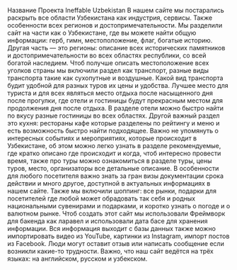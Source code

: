Название Проекта 
Ineffable Uzbekistan 
В нашем сайте мы постарались раскрыть все области Узбекистана как индустрия, сервисы. Также особенности всех регионов и достопримечательности. Мы разделили сайт на части как о Узбекистане, где вы можете найти общую информации: герб, гимн, местоположение, флаг, богатые историю. Другая часть — это регионы: описание всех исторических памятников и достопримечательности во всех областях республики, со всей богатой наследием.  Чтоб получше описать местоположение всех уголков страны мы включили раздел как транспорт, разные виды транспорта такие как сухопутные и воздушные. Какой вид транспорта будит удобной для разных туров их цены и удобства. Лучшее место для туриста и для всех являться место отдыха после насыщенного дня после прогулки, где отели и гостиницы будут прекрасным местом для продолжения дня после отдыха. В разделе отели можно быстро найти по вкусу разные гостиницы во всех областях. Другой важный раздел это кухня: рестораны кафе которые разделены по рейтингу и меню и есть возможность быстро найти подходящее. Важно не упомянуть о интересных событиях и мероприятиях, которые происходит в Узбекистане, об этом можно легко узнать в разделе рекомендуемые, где кратко описано где происходит и когда, чтоб интересно провести время, также про туры можно ознакомиться в разделе туры, цены туров, место, организаторы все детальные описание. В особенности для любого посетителя важно знать за гран визы документации срока действии и много другое, доступной в актуальных информациях в нашем сайте. Также мы включили шоппинг: все рынки, подарки для посетителей где любой может обрадовать так себя и родных национальными сувенирами и подарками, и коротко узнать о погоде и о валютном рынке. 
 Чтоб создать этот сайт мы использовали Фреймворк для бакенда как ларавел и использовали дата басе для хранения информации.  Вся информация выходит с базы данных также можно импортировать видео из YouTube, картинки из Instagram, импорт постов из Facebook. Люди могут оставит отзыв или написать сообщение если возникли какие-то трудности. Важно, что наш сайт ведётся на трёх языках: на английском, русском и узбекском.
